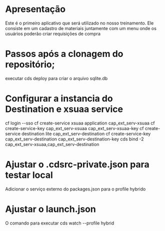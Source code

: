 # Apresentação

Este é o primeiro aplicativo que será utilizado no nosso treinamento. Ele consiste em um cadastro de materiais juntamente com um menu onde os usuários poderão criar requisições de compra

# Passos após a clonagem do repositório;

executar cds deploy para criar o arquivo sqlite.db

# Configurar a instancia do Destination e xsuaa service
cf login --sso
cf create-service xsuaa application cap_ext_serv-xsuaa
cf create-service-key cap_ext_serv-xsuaa cap_ext_serv-xsuaa-key
cf create-service destination lite cap_ext_serv-destination
cf create-service-key cap_ext_serv-destination cap_ext_serv-destination-key
cds bind -2 cap_ext_serv-xsuaa,cap_ext_serv-destination

# Ajustar o .cdsrc-private.json para testar local
Adicionar o serviço externo do packages.json para o profile hybrido

# Ajustar o launch.json
O comando para executar cds watch --profile hybrid

